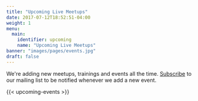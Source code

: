 ```yaml
---
title: "Upcoming Live Meetups"
date: 2017-07-12T18:52:51-04:00
weight: 1
menu:
  main:
    identifier: upcoming
    name: "Upcoming Live Meetups"
banner: "images/pages/events.jpg"
draft: false
---
```


We're adding new meetups, trainings and events all the time. [Subscribe](/subscribe/) to our mailing list to be notified whenever we add a new event.

{{< upcoming-events >}}
